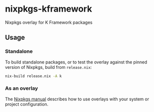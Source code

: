 # nixpkgs-kframework

Nixpkgs overlay for K Framework packages


## Usage

### Standalone

To build standalone packages, or to test the overlay against the pinned version
of Nixpkgs, build from `release.nix`:

```.sh
nix-build release.nix -A k
```

### As an overlay

The [Nixpkgs manual](https://nixos.org/nixpkgs/manual/#chap-overlays) describes
how to use overlays with your system or project configuration.
